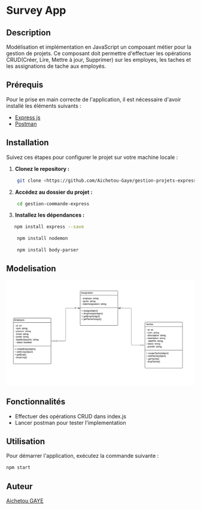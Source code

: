# Survey App

## Description

Modélisation et implémentation en JavaScript un composant métier pour la gestion de projets. Ce composant doit permettre d'effectuer les opérations CRUD(Créer, Lire, Mettre à jour, Supprimer) sur les employes, les taches et les assignations de tache aux employés.

## Prérequis

Pour le prise en main correcte de l'application, il est nécessaire d'avoir installé les éléments suivants :

- [Express js](https://expressjs.com/)
- [Postman](https://www.postman.com/)

## Installation 

Suivez ces étapes pour configurer le projet sur votre machine locale :

1. **Clonez le repository :**

```bash
    git clone <https://github.com/Aichetou-Gaye/gestion-projets-express.git>
```

2. **Accédez au dossier du projet :**

```bash
    cd gestion-commande-express
 ```

3. **Installez les dépendances :**

 ```bash
    npm install express --save
```

```bash
    npm install nodemon
```

```bash
    npm install body-parser
```

## Modelisation

![UML](./assets/UML_modele.png)

## Fonctionnalités

- Effectuer des opérations CRUD dans index.js
- Lancer postman pour tester l'implementation


## Utilisation

Pour démarrer l'application, exécutez la commande suivante :

```bash
npm start
```
## Auteur

[Aichetou GAYE](https://github.com/Aichetou-Gaye)
